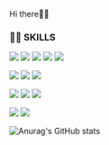 Hi there🙋‍♀️ 


### 👩‍💻 SKILLS

<img src="https://img.shields.io/badge/python-181717?style=flat-square&logo=python&logoColor=blue"> <img src="https://img.shields.io/badge/c-00599C?style=flat-square&logo=c%2B%2B&logoColor=white"/> <img src="https://img.shields.io/badge/c++-00599C?style=flat-square&logo=c%2B%2B&logoColor=white"/>  <img src="https://img.shields.io/badge/html-E34F26?style=flat-square&logo=html5&logoColor=white"> <img src="https://img.shields.io/badge/JAVA-4479A1?style=flat-square&logo=JAVA&logoColor=red"/> 

<img src="https://img.shields.io/badge/OpenTSDB-47A248?style=flat-square&logo=OpenTSDB&logoColor=white"/> <img src="https://img.shields.io/badge/MySQL-4479A1?style=flat-square&logo=MySQL&logoColor=white"/> <img src="https://img.shields.io/badge/PostgreSQL-4479A1?style=flat-square&logo=PostgreSQL&logoColor=white"/> 

<img src="https://img.shields.io/badge/linux-FCC624?style=flat-square&logo=linux&logoColor=black"> <img src="https://img.shields.io/badge/Android-3DDC84?style=flat-square&logo=Android&logoColor=white"/> <img src="https://img.shields.io/badge/visual studio code-181717?style=flat-square&logo=visual studio code&logoColor=blue">

<img src="https://img.shields.io/badge/Amazon AWS-232F3E?style=flat-square&logo=Amazon%20AWS&logoColor=white"/> <img src="https://img.shields.io/badge/github-181717?style=flat-square&logo=github&logoColor=white">

![Anurag's GitHub stats](https://github-readme-stats.vercel.app/api?username=Seri-Jung&theme=dark&show_icons=true)
